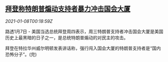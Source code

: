 <!--1610065429000-->
[拜登称特朗普煽动支持者暴力冲击国会大厦](https://cn.reuters.com/article/usa-election-biden0107-thur-idCNKBS29D013)
------

<div><i>2021-01-08T00:18:59Z</i></div><p>路透1月7日 - 美国当选总统拜登周四表示，周三特朗普支持者冲击国会大厦是美国历史上最黑暗的日子之一，是总统特朗普煽动的对民主的攻击。</p><p>拜登在特拉华州威尔明顿发表讲话称，强行闯入国会大厦的特朗普支持者是“国内恐怖分子”。(完)</p>
